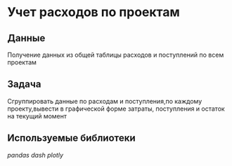 # Учет расходов по проектам


## Данные

Получение данных из общей таблицы расходов и поступлений по всем проектам

## Задача

Сгруппировать данные по расходам и поступления,по каждому проекту,вывести в графической форме затраты, поступления и остаток на текущий момент  

## Используемые библиотеки
*pandas*
*dash*
*plotly*
